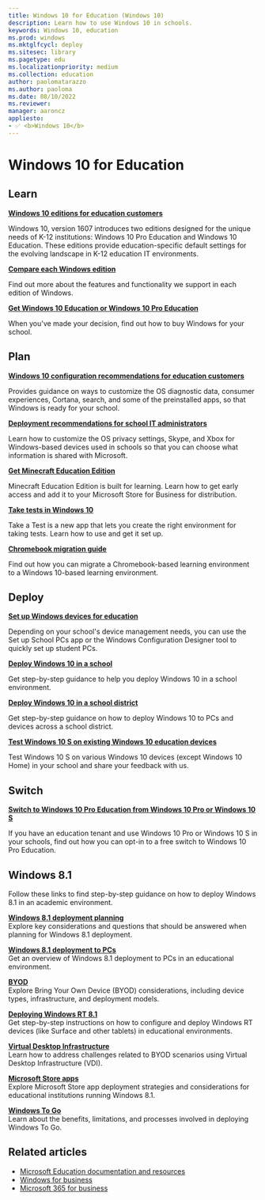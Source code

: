 ```yaml
---
title: Windows 10 for Education (Windows 10)
description: Learn how to use Windows 10 in schools.
keywords: Windows 10, education
ms.prod: windows
ms.mktglfcycl: deploy
ms.sitesec: library
ms.pagetype: edu
ms.localizationpriority: medium
ms.collection: education
author: paolomatarazzo
ms.author: paoloma
ms.date: 08/10/2022
ms.reviewer: 
manager: aaroncz
appliesto:
- ✅ <b>Windows 10</b>
---
```


# Windows 10 for Education

## Learn

**[Windows 10 editions for education customers](windows-editions-for-education-customers.md)**

Windows 10, version 1607 introduces two editions designed for the unique needs of K-12 institutions: Windows 10 Pro Education and Windows 10 Education. These editions provide education-specific default settings for the evolving landscape in K-12 education IT environments.

**[Compare each Windows edition](https://www.microsoft.com/WindowsForBusiness/Compare)**

Find out more about the features and functionality we support in each edition of Windows.

**[Get Windows 10 Education or Windows 10 Pro Education](https://www.microsoft.com/education/buy-license/overview-of-how-to-buy/default.aspx?tabshow=schools)**

When you've made your decision, find out how to buy Windows for your school.

## Plan

**[Windows 10 configuration recommendations for education customers](configure-windows-for-education.md)**

Provides guidance on ways to customize the OS diagnostic data, consumer experiences, Cortana, search, and some of the preinstalled apps, so that Windows is ready for your school.

**[Deployment recommendations for school IT administrators](edu-deployment-recommendations.md)**

Learn how to customize the OS privacy settings, Skype, and Xbox for Windows-based devices used in schools so that you can choose what information is shared with Microsoft.

**[Get Minecraft Education Edition](get-minecraft-for-education.md)**

Minecraft Education Edition is built for learning. Learn how to get early access and add it to your Microsoft Store for Business for distribution.

**[Take tests in Windows 10](take-tests-in-windows-10.md)**

Take a Test is a new app that lets you create the right environment for taking tests. Learn how to use and get it set up.

**[Chromebook migration guide](chromebook-migration-guide.md)**

Find out how you can migrate a Chromebook-based learning environment to a Windows 10-based learning environment.

## Deploy

**[Set up Windows devices for education](set-up-windows-10.md)**

Depending on your school's device management needs, you can use the Set up School PCs app or the Windows Configuration Designer tool to quickly set up student PCs.

**[Deploy Windows 10 in a school](deploy-windows-10-in-a-school.md)**

Get step-by-step guidance to help you deploy Windows 10 in a school environment.

**[Deploy Windows 10 in a school district](deploy-windows-10-in-a-school-district.md)**

Get step-by-step guidance on how to deploy Windows 10 to PCs and devices across a school district.

**[Test Windows 10 S on existing Windows 10 education devices](test-windows10s-for-edu.md)**

Test Windows 10 S on various Windows 10 devices (except Windows 10 Home) in your school and share your feedback with us.

## Switch

**[Switch to Windows 10 Pro Education from Windows 10 Pro or Windows 10 S](change-to-pro-education.md)**

If you have an education tenant and use Windows 10 Pro or Windows 10 S in your schools, find out how you can opt-in to a free switch to Windows 10 Pro Education.

## Windows 8.1

Follow these links to find step-by-step guidance on how to deploy Windows 8.1 in an academic environment.

<p><b><a href="/previous-versions/windows/it-pro/windows-8.1-and-8/dn645509(v=ws.11)" target="_blank">Windows 8.1 deployment planning</a></b><br />Explore key considerations and questions that should be answered when planning for Windows 8.1 deployment.</p>
<p><b><a href="/previous-versions/windows/it-pro/windows-8.1-and-8/dn645528(v=ws.11)" target="_blank">Windows 8.1 deployment to PCs</a></b><br />Get an overview of Windows 8.1 deployment to PCs in an educational environment.</p>
<p><b><a href="/previous-versions/windows/it-pro/windows-8.1-and-8/dn645510(v=ws.11)" target="_blank">BYOD</a></b><br />Explore Bring Your Own Device (BYOD) considerations, including device types, infrastructure, and deployment models.</p>
<p><b><a href="/previous-versions/windows/it-pro/windows-8.1-and-8/dn645488(v=ws.11)" target="_blank">Deploying Windows RT 8.1</a></b><br />Get step-by-step instructions on how to configure and deploy Windows RT devices (like Surface and other tablets) in educational environments.</p>
<p><b><a href="/previous-versions/windows/it-pro/windows-8.1-and-8/dn645483(v=ws.11)" target="_blank">Virtual Desktop Infrastructure</a></b><br />Learn how to address challenges related to BYOD scenarios using Virtual Desktop Infrastructure (VDI).</p>
<p><b><a href="/previous-versions/windows/it-pro/windows-8.1-and-8/dn645532(v=ws.11)" target="_blank">Microsoft Store apps</a></b><br />Explore Microsoft Store app deployment strategies and considerations for educational institutions running Windows 8.1.</p>
<p><b><a href="/previous-versions/windows/it-pro/windows-8.1-and-8/dn645486(v=ws.11)" target="_blank">Windows To Go</a></b><br />Learn about the benefits, limitations, and processes involved in deploying Windows To Go.</p>

## Related articles

- [Microsoft Education documentation and resources](/education)
- [Windows for business](https://www.microsoft.com/windows/business)
- [Microsoft 365 for business](https://www.microsoft.com/microsoft-365/business)

<!--
<p><b><a href="/education/" target="_blank">Try it out: Windows 10 deployment (for education)</a></b><br />Learn how to upgrade devices running the Windows 7 operating system to Windows 10 Anniversary Update, and how to manage devices, apps, and users in Windows 10 Anniversary Update.<br /><br />For the best experience, use this guide in tandem with the <a href="https://vlabs.holsystems.com/vlabs/technet?eng=VLabs&auth=none&src=vlabs&altadd=true&labid=20949&lod=true" target="_blank">TechNet Virtual Lab: IT Pro Try-It-Out</a>.</p>
-->